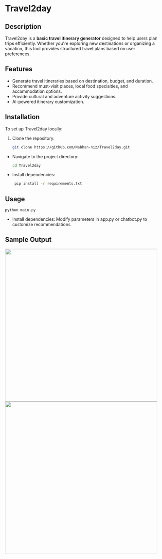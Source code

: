 # Travel2day

## Description
Travel2day is a **basic travel itinerary generator** designed to help users plan trips efficiently. Whether you're exploring new destinations or organizing a vacation, this tool provides structured travel plans based on user preferences.

## Features
- Generate travel itineraries based on destination, budget, and duration.
- Recommend must-visit places, local food specialties, and accommodation options.
- Provide cultural and adventure activity suggestions.
- AI-powered itinerary customization.

## Installation
To set up Travel2day locally:
1. Clone the repository:
   ```bash
   git clone https://github.com/Nabhan-niz/Travel2day.git
- Navigate to the project directory:
   ```bash
   cd Travel2day
- Install dependencies:
  ```bash
   pip install -r requirements.txt
## Usage
    python main.py

- Install dependencies:
Modify parameters in app.py or chatbot.py to customize recommendations.

## Sample Output
<img src="https://raw.githubusercontent.com/Nabhan-niz/Travel2day/main/images/output1.jpg" width="500">
<img src="https://raw.githubusercontent.com/Nabhan-niz/Travel2day/main/images/output2.jpg" width="500">
